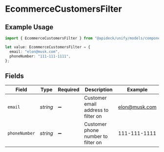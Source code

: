 # EcommerceCustomersFilter

## Example Usage

```typescript
import { EcommerceCustomersFilter } from "@apideck/unify/models/components";

let value: EcommerceCustomersFilter = {
  email: "elon@musk.com",
  phoneNumber: "111-111-1111",
};
```

## Fields

| Field                               | Type                                | Required                            | Description                         | Example                             |
| ----------------------------------- | ----------------------------------- | ----------------------------------- | ----------------------------------- | ----------------------------------- |
| `email`                             | *string*                            | :heavy_minus_sign:                  | Customer email address to filter on | elon@musk.com                       |
| `phoneNumber`                       | *string*                            | :heavy_minus_sign:                  | Customer phone number to filter on  | 111-111-1111                        |